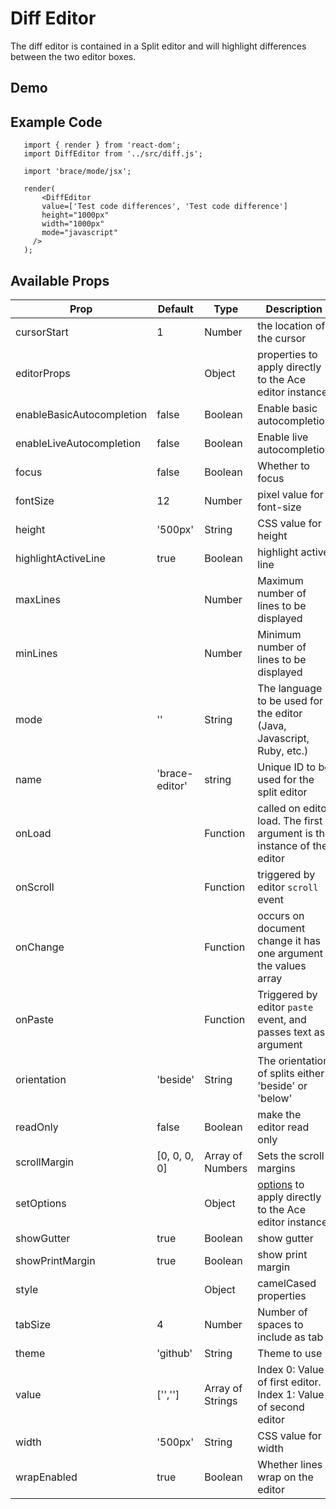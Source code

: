# Diff Editor

The diff editor is contained in a Split editor and will highlight differences between the two editor boxes.

## Demo

## Example Code

```import React, { Component } from 'react';
   import { render } from 'react-dom';
   import DiffEditor from '../src/diff.js';

   import 'brace/mode/jsx';

   render(
       <DiffEditor
       value=['Test code differences', 'Test code difference']
       height="1000px"
       width="1000px"
       mode="javascript"
     />
   );
   ```

   ## Available Props

   |Prop|Default|Type|Description|
   |-----|------|----|-----------|
   |cursorStart| 1| Number| the location of the cursor
   |editorProps| | Object | properties to apply directly to the Ace editor instance|
   |enableBasicAutocompletion| false| Boolean | Enable basic autocompletion|
   |enableLiveAutocompletion| false| Boolean | Enable live autocompletion|
   |focus|false|Boolean|Whether to focus|
   |fontSize| 12| Number |pixel value for font-size|
   |height| '500px'| String |CSS value for height|
   |highlightActiveLine| true| Boolean| highlight active line|
   |maxLines| | Number |Maximum number of lines to be displayed|
   |minLines| | Number |Minimum number of lines to be displayed|
   |mode|''|String|The language to be used for the editor (Java, Javascript, Ruby, etc.)|
   |name|'brace-editor'|string|Unique ID to be used for the split editor|
   |onLoad| | Function | called on editor load. The first argument is the instance of the editor |
   |onScroll| | Function | triggered by editor `scroll` event|
   |onChange| | Function | occurs on document change it has one argument the values array|
   |onPaste| | Function | Triggered by editor `paste` event, and passes text as argument|
   |orientation|'beside'|String|The orientation of splits either 'beside' or 'below'|
   |readOnly| false| Boolean| make the editor read only |
   |scrollMargin|[0, 0, 0, 0]|Array of Numbers|Sets the scroll margins|
   |setOptions| | Object | [options](https://github.com/ajaxorg/ace/wiki/Configuring-Ace) to apply directly to the Ace editor instance|
   |showGutter| true| Boolean | show gutter |
   |showPrintMargin| true| Boolean| show print margin |
   |style| | Object  | camelCased properties |
   |tabSize|4|Number|Number of spaces to include as tab|
   |theme|'github'|String|Theme to use|
   |value|['','']|Array of Strings|Index 0: Value of first editor. Index 1: Value of second editor|
   |width| '500px'| String |CSS value for width|
   |wrapEnabled|true|Boolean|Whether lines wrap on the editor

